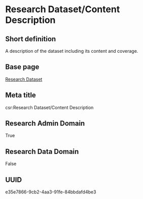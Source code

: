 # Research Dataset/Content Description
## Short definition
A description of the dataset including its content and coverage.
## Base page
[Research Dataset](https://github.com/EuroCRIS/CASRAI-Dictionairies/blob/main/Objects/Research%20Dataset.md)
## Meta title
csr:Research Dataset/Content Description
## Research Admin Domain
True
## Research Data Domain
False
## UUID
e35e7866-9cb2-4aa3-91fe-84bbdafd4be3

